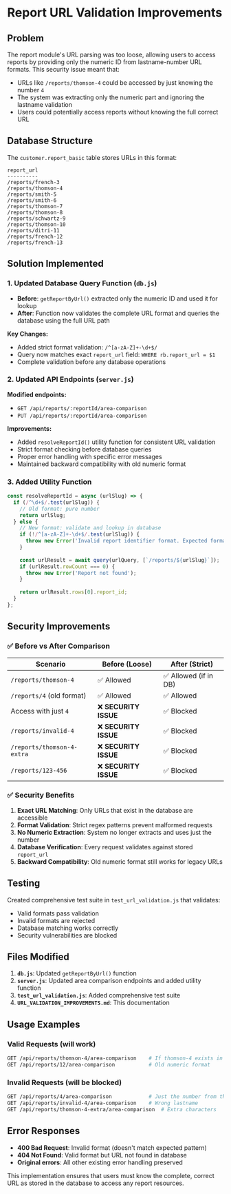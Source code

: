 # Report URL Validation Improvements

## Problem
The report module's URL parsing was too loose, allowing users to access reports by providing only the numeric ID from lastname-number URL formats. This security issue meant that:

- URLs like `/reports/thomson-4` could be accessed by just knowing the number `4`
- The system was extracting only the numeric part and ignoring the lastname validation
- Users could potentially access reports without knowing the full correct URL

## Database Structure
The `customer.report_basic` table stores URLs in this format:
```
report_url
----------
/reports/french-3
/reports/thomson-4
/reports/smith-5
/reports/smith-6
/reports/thomson-7
/reports/thomson-8
/reports/schwartz-9
/reports/thomson-10
/reports/ditri-11
/reports/french-12
/reports/french-13
```

## Solution Implemented

### 1. Updated Database Query Function (`db.js`)
- **Before**: `getReportByUrl()` extracted only the numeric ID and used it for lookup
- **After**: Function now validates the complete URL format and queries the database using the full URL path

**Key Changes:**
- Added strict format validation: `/^[a-zA-Z]+-\d+$/`
- Query now matches exact `report_url` field: `WHERE rb.report_url = $1`
- Complete validation before any database operations

### 2. Updated API Endpoints (`server.js`)
**Modified endpoints:**
- `GET /api/reports/:reportId/area-comparison`
- `PUT /api/reports/:reportId/area-comparison`

**Improvements:**
- Added `resolveReportId()` utility function for consistent URL validation
- Strict format checking before database queries
- Proper error handling with specific error messages
- Maintained backward compatibility with old numeric format

### 3. Added Utility Function
```javascript
const resolveReportId = async (urlSlug) => {
  if (/^\d+$/.test(urlSlug)) {
    // Old format: pure number
    return urlSlug;
  } else {
    // New format: validate and lookup in database
    if (!/^[a-zA-Z]+-\d+$/.test(urlSlug)) {
      throw new Error('Invalid report identifier format. Expected format: lastname-number');
    }
    
    const urlResult = await query(urlQuery, [`/reports/${urlSlug}`]);
    if (urlResult.rowCount === 0) {
      throw new Error('Report not found');
    }
    
    return urlResult.rows[0].report_id;
  }
};
```

## Security Improvements

### ✅ Before vs After Comparison

| Scenario | Before (Loose) | After (Strict) |
|----------|----------------|----------------|
| `/reports/thomson-4` | ✅ Allowed | ✅ Allowed (if in DB) |
| `/reports/4` (old format) | ✅ Allowed | ✅ Allowed |
| Access with just `4` | ❌ **SECURITY ISSUE** | ✅ Blocked |
| `/reports/invalid-4` | ❌ **SECURITY ISSUE** | ✅ Blocked |
| `/reports/thomson-4-extra` | ❌ **SECURITY ISSUE** | ✅ Blocked |
| `/reports/123-456` | ❌ **SECURITY ISSUE** | ✅ Blocked |

### ✅ Security Benefits
1. **Exact URL Matching**: Only URLs that exist in the database are accessible
2. **Format Validation**: Strict regex patterns prevent malformed requests
3. **No Numeric Extraction**: System no longer extracts and uses just the number
4. **Database Verification**: Every request validates against stored `report_url`
5. **Backward Compatibility**: Old numeric format still works for legacy URLs

## Testing
Created comprehensive test suite in `test_url_validation.js` that validates:
- Valid formats pass validation
- Invalid formats are rejected
- Database matching works correctly
- Security vulnerabilities are blocked

## Files Modified
1. **`db.js`**: Updated `getReportByUrl()` function
2. **`server.js`**: Updated area comparison endpoints and added utility function
3. **`test_url_validation.js`**: Added comprehensive test suite
4. **`URL_VALIDATION_IMPROVEMENTS.md`**: This documentation

## Usage Examples

### Valid Requests (will work)
```bash
GET /api/reports/thomson-4/area-comparison    # If thomson-4 exists in DB
GET /api/reports/12/area-comparison           # Old numeric format
```

### Invalid Requests (will be blocked)
```bash
GET /api/reports/4/area-comparison            # Just the number from thomson-4
GET /api/reports/invalid-4/area-comparison    # Wrong lastname
GET /api/reports/thomson-4-extra/area-comparison  # Extra characters
```

## Error Responses
- **400 Bad Request**: Invalid format (doesn't match expected pattern)
- **404 Not Found**: Valid format but URL not found in database
- **Original errors**: All other existing error handling preserved

This implementation ensures that users must know the complete, correct URL as stored in the database to access any report resources.
